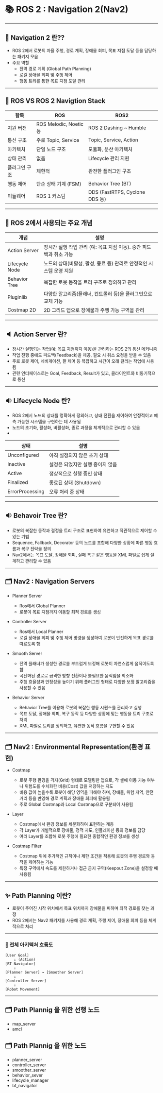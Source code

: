 
# 📚 ROS 2 : Navigation 2(Nav2)

---

##  🧨 Navigation 2 란??

- ROS 2에서 로봇의 자율 주행, 경로 계획, 장애물 회피, 목표 지점 도달 등을 담당하는 패키지 모음
- 주요 역할
  - 전역 경로 계획 (Global Path Planning)  
  - 로컬 장애물 회피 및 주행 제어  
  - 행동 트리를 통한 목표 지점 도달 관리  

---

## 📌 ROS VS ROS 2 Navigtion Stack  

| 항목                | ROS   | ROS2  |
|---------------------|-------------------------|---------------------------|
| 지원 버전           | ROS Melodic, Noetic 등  | ROS 2 Dashing ~ Humble    |
| 통신 구조           | 주로 Topic, Service     | Topic, Service, Action |
| 아키텍처            | 단일 노드 구조          | 모듈화, 분산 아키텍처      |
| 상태 관리           | 없음                    |Lifecycle 관리 지원    |
| 플러그인 구조        | 제한적                  | 완전한 플러그인 구조    |
| 행동 제어            | 단순 상태 기계 (FSM)    | Behavior Tree (BT)     |
| 미들웨어            | ROS 1 커스텀            | DDS (FastRTPS, Cyclone DDS 등) |

---

## 📖 ROS 2에서 사용되는 주요 개념  

| 개념             | 설명 |
|------------------|------|
| Action Server | 장시간 실행 작업 관리 (예: 목표 지점 이동). 중간 피드백과 취소 가능 |
| Lifecycle Node | 노드의 상태(비활성, 활성, 종료 등) 관리로 안정적인 시스템 운영 지원|
| Behavior Tree | 복잡한 로봇 동작을 트리 구조로 정의하고 관리 |
| Pluginlib   | 다양한 알고리즘(플래너, 컨트롤러 등)을 플러그인으로 교체 가능|
| Costmap 2D    | 2D 그리드 맵으로 장애물과 주행 가능 구역을 관리 |

---

## 🔈 Action Server 란?

- 장시간 실행되는 작업(예: 목표 지점까지 이동)을 관리하는 ROS 2의 통신 메커니즘
- 작업 진행 중에도 피드백(Feedback)을 제공, 필요 시 취소 요청을 받을 수 있음
- 주로 로봇 제어, 네비게이션, 팔 제어 등 복잡하고 시간이 오래 걸리는 작업에 사용됨
- 관련 인터페이스로는 Goal, Feedback, Result가 있고, 클라이언트와 비동기적으로 통신
---
## 🔉 Lifecycle Node 란?

- ROS 2에서 노드의 상태를 명확하게 정의하고, 상태 전환을 제어하여 안정적이고 예측 가능한 시스템을 구현하는 데 사용됨
- 노드의 초기화, 활성화, 비활성화, 종료 과정을 체계적으로 관리할 수 있음
- 
|상태|	설명|
|---|---|
|Unconfigured|	아직 설정되지 않은 초기 상태|
|Inactive	|설정은 되었지만 실행 중이지 않음|
|Active	|정상적으로 실행 중인 상태|
|Finalized	|종료된 상태 (Shutdown)|
|ErrorProcessing	|오류 처리 중 상태|
---
## 🔉 Behavoir Tree 란?

- 로봇의 복잡한 동작과 결정을 트리 구조로 표현하여 유연하고 직관적으로 제어할 수 있는 기법
- Sequence, Fallback, Decorator 등의 노드를 조합해 다양한 상황에 따른 행동 흐름과 복구 전략을 정의
- Nav2에서는 목표 도달, 장애물 회피, 실패 복구 같은 행동을 XML 파일로 쉽게 설계하고 관리할 수 있음

----
## 🗂️ Nav2 : Navigation Servers
- Planner Server
  - Ros에서 Global Planner
  - 로봇이 목표 지점까지 이동할 최적 경로를 생성

- Controller Server
  - Ros에서 Local Planner
  - 로컬 장애물 회피 및 주행 제어 명령을 생성하여 로봇이 안전하게 목표 경로를 따르도록 함

- Smooth Server
  - 전역 플래너가 생성한 경로를 부드럽게 보정해 로봇이 자연스럽게 움직이도록 함
  - 곡선화된 경로로 급격한 방향 전환이나 불필요한 움직임을 최소화
  - 주행 효율성과 안정성을 높이기 위해 플러그인 형태로 다양한 보정 알고리즘을 사용할 수 있음

- Behavior Server
  - Behavior Tree를 이용해 로봇의 복잡한 행동 시퀀스를 관리하고 실행
  - 목표 도달, 장애물 회피, 복구 동작 등 다양한 상황에 맞는 행동을 트리 구조로 처리
  - XML 파일로 트리를 정의하고, 유연한 동작 흐름을 구현할 수 있음

----

## 🗂️ Nav2 : Environmental Representation(환경 표현)

- Costmap
  - 로봇 주행 환경을 격자(Grid) 형태로 모델링한 맵으로, 각 셀에 이동 가능 여부나 위험도를 수치화한 비용(Cost) 값을 저장하는 지도
  - 비용 값이 높을수록 로봇이 해당 영역을 피해야 하며, 장애물, 위험 지역, 안전 거리 등을 반영해 경로 계획과 장애물 회피에 활용됨
  - 주로 Global Costmap과 Local Costmap으로 구분되어 사용됨

- Layer
  - Costmap에서 환경 정보를 세분화하여 표현하는 계층
  - 각 Layer가 개별적으로 장애물, 정적 지도, 인플레이션 등의 정보를 담당
  - 여러 Layer를 조합해 로봇 주행에 필요한 종합적인 환경 정보를 생성

- Costmap Filter
  - Costmap 위에 추가적인 규칙이나 제한 조건을 적용해 로봇의 주행 경로와 동작을 제어하는 기능
  - 특정 구역에서 속도를 제한하거나 접근 금지 구역(Keepout Zone)을 설정할 때 사용됨

---

## ✨ Path Planning 이란? 

- 로봇이 주어진 시작 위치에서 목표 위치까지 장애물을 피하며 최적 경로를 찾는 과정
- ROS 2에서는 Nav2 패키지를 사용해 경로 계획, 주행 제어, 장애물 회피 등을 체계적으로 처리
---

### 📌 전체 아키텍처 흐름도

```
[User Goal] 
    ↓ (Action)
[BT Navigator] 
    ↓
[Planner Server] → [Smoother Server] 
    ↓
[Controller Server] 
    ↓
[Robot Movement]
```

---

## 🗂️ Path Plannig 을 위한 선행 노드
- map_server
- amcl

## 🗂️ Path Plannig 을 위한 노드
- planner_server
- controller_server
- smoother_server
- behavior_sever
- lifecycle_manager
- bt_navigator


